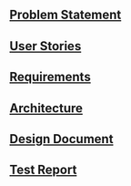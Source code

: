 ## [Problem Statement](https://github.com/jdeleonard/TectonicTusks/edit/gh-pages/problem)
## [User Stories](https://github.com/jdeleonard/TectonicTusks/edit/gh-pages/userstories)
## [Requirements](https://github.com/jdeleonard/TectonicTusks/edit/gh-pages/requirements)
## [Architecture](https://github.com/jdeleonard/TectonicTusks/edit/gh-pages/architecture)
## [Design Document](https://github.com/jdeleonard/TectonicTusks/edit/gh-pages/design)
## [Test Report](https://github.com/jdeleonard/TectonicTusks/edit/gh-pages/testreport)

